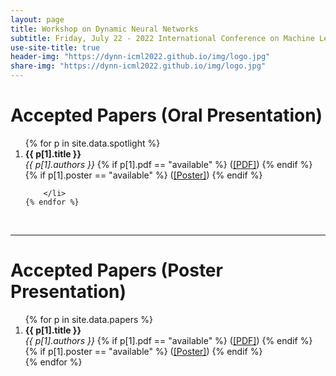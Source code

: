 ```yaml
---
layout: page
title: Workshop on Dynamic Neural Networks
subtitle: Friday, July 22 - 2022 International Conference on Machine Learning - Baltimore, MD
use-site-title: true
header-img: "https://dynn-icml2022.github.io/img/logo.jpg"
share-img: "https://dynn-icml2022.github.io/img/logo.jpg"
---
```


# Accepted Papers (Oral Presentation)

<div class="container">
  <ol>
    {% for p in site.data.spotlight %}
        <li id="{{ p[0] }}">
            <b>{{ p[1].title }}</b>
            <br>
            <i>{{ p[1].authors }}</i>
            {% if p[1].pdf == "available" %}
              (<a href="{{ site.baseurl }}/papers/paper_{{ p[0] }}.pdf">[PDF]</a>)
            {% endif %}
            {% if p[1].poster == "available" %}
              (<a href="{{ site.baseurl }}/posters/paper_{{ p[0] }}.pdf">[Poster]</a>)
            {% endif %}
            

        </li>
    {% endfor %}

<br>  
  </ol>
</div>

<hr>

# Accepted Papers (Poster Presentation)

<div class="container">
  <ol>
    {% for p in site.data.papers %}
        <li id="{{ p[0] }}">
            <b>{{ p[1].title }}</b>
            <br>
            <i>{{ p[1].authors }}</i>
            {% if p[1].pdf == "available" %}
              (<a href="{{ site.baseurl }}/papers/paper_{{ p[0] }}.pdf">[PDF]</a>)
            {% endif %}
            {% if p[1].poster == "available" %}
              (<a href="{{ site.baseurl }}/posters/paper_{{ p[0] }}.pdf">[Poster]</a>)
            {% endif %}
        </li>
    {% endfor %}

<br>  
  </ol>
</div>
